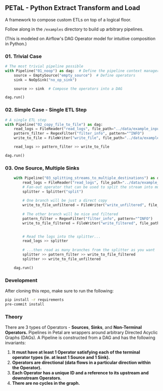 
## PETaL - Python Extract Transform and Load

A framework to compose custom ETLs on top of a logical floor.

Follow along in the `/examples` directory to build up arbitrary pipelines.

(This is modeled on Airflow's DAG Operator model for intuitive composition in Python.)

### 01. Trivial Case

```python
# The most trivial pipeline possible
with Pipeline("01_noop") as dag:  # Define the pipeline context manager, inner block gets scoped to this object
    source = EmptySource("empty_source")  # Define operators
    sink = NoOpSink("no_op_sink")

    source >> sink  # Compose the operators into a DAG

dag.run()
```

### 02. Simple Case - Single ETL Step

```python
# A single ETL step
with Pipeline("02_copy_file_to_file") as dag:
    read_logs = FileReader("read_logs", file_path="../data/example_input.txt")
    pattern_filter = RegexFilter("filter_info", pattern="^INFO")
    write_to_file = FileWriter("write_file", file_path="../data/example_output.txt")

    read_logs >> pattern_filter >> write_to_file

dag.run()
```

### 03. One Source, Multiple Sinks

```python
    with Pipeline("03_splitting_streams_to_multiple_destinations") as dag:
        read_logs = FileReader("read_logs", file_path="../data/example_input.txt")
        # Fan-out operator that can be used to split the stream into multiple threads
        splitter = Splitter("split")
        
        # One branch will be just a direct copy
        write_to_file_unfiltered = FileWriter("write_unfiltered", file_path="../data/example_output_unfiltered.txt")
        
        # The other branch will be nice and filtered
        pattern_filter = RegexFilter("filter_info", pattern="^INFO")
        write_to_file_filtered = FileWriter("write_filtered", file_path="../data/example_output_filtered.txt")
        

        # Read the logs into the splitter...
        read_logs >> splitter
        
        # ...then read as many branches from the splitter as you want
        splitter >> pattern_filter >> write_to_file_filtered
        splitter >> write_to_file_unfiltered

    dag.run()
```

### Development
After cloning this repo, make sure to run the following:
```bash
pip install -r requirements
pre-commit install
```

### Theory
There are 3 types of Operators - **Sources**, **Sinks**, and **Non-Terminal Operators.**
Pipelines in Petal are wrappers around arbitrary Directed Acyclic Graphs (DAGs). 
A Pipeline is constructed from a DAG and has the following invariants:
1. **It must have at least 1 Operator satisfying each of the terminal operator types (ie. at least 1 Source and 1 Sink).**
2. **Operators are directional (data flows in a particular direction within the Operator).**
3. **Each Operator has a unique ID and a reference to its upstream and downstream Operators.**
4. **There are no cycles in the graph.**

 

